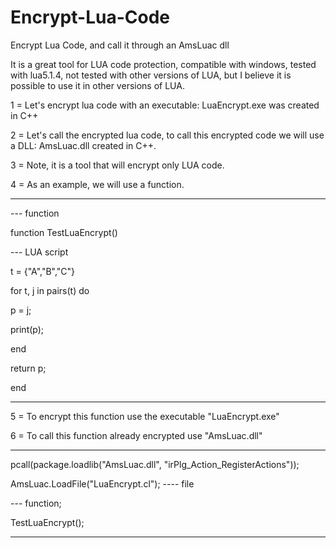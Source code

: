 # Encrypt-Lua-Code
Encrypt Lua Code, and call it through an AmsLuac dll

It is a great tool for LUA code protection,
compatible with windows, tested with lua5.1.4, not tested with other versions of LUA, but I believe it is possible to use it in other versions of LUA.

1 = Let's encrypt lua code with an executable: LuaEncrypt.exe was created in C++

2 = Let's call the encrypted lua code, to call this encrypted code we will use a DLL: AmsLuac.dll created in C++.

3 = Note, it is a tool that will encrypt only LUA code.

4 = As an example, we will use a function.

-------------------------------------------------- ---------------------------------------------

--- function

function TestLuaEncrypt()

--- LUA script

t = {"A","B","C"}

for t, j in pairs(t) do

p = j;

print(p);

end

return p;

end

-------------------------------------------------- ---------------------------------------------

5 = To encrypt this function use the executable "LuaEncrypt.exe"

6 = To call this function already encrypted use "AmsLuac.dll"

-------------------------------------------------- ---------------------------------------------

pcall(package.loadlib("AmsLuac.dll", "irPlg_Action_RegisterActions"));

AmsLuac.LoadFile("LuaEncrypt.cl"); ---- file

--- function;

TestLuaEncrypt();

-------------------------------------------------- ---------------------------------------------
